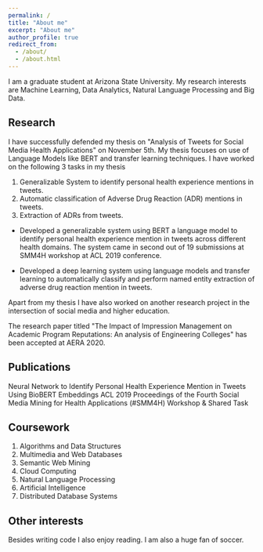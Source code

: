 ```yaml
---
permalink: /
title: "About me"
excerpt: "About me"
author_profile: true
redirect_from: 
  - /about/
  - /about.html
---
```


I am a graduate student at Arizona State University. My research interests are Machine Learning, Data Analytics, Natural Language Processing and Big Data.

Research 
------
I have successfully defended my thesis on "Analysis of Tweets for Social Media Health Applications" on November 5th. My thesis focuses on use of Language Models like BERT and transfer learning techniques. I have worked on the following 3 tasks in my thesis

1. Generalizable System to identify personal health experience mentions in tweets.
2. Automatic classification of Adverse Drug Reaction (ADR) mentions in tweets.
3. Extraction of ADRs from tweets.

* Developed a generalizable system using BERT a language model to identify personal health experience mention in tweets across different health domains. The system came in second out of 19 submissions at SMM4H workshop at ACL 2019 conference. 

* Developed a deep learning system using language models and transfer learning to automatically classify and perform named entity extraction of adverse drug reaction mention in tweets.

Apart from my thesis I have also worked on another research project in the intersection of social media and higher education. 

The research paper titled "The Impact of Impression Management on Academic Program Reputations: An analysis of Engineering Colleges" has been accepted at AERA 2020. 


Publications
----

Neural Network to Identify Personal Health Experience Mention in Tweets Using BioBERT Embeddings ACL 2019 Proceedings of the Fourth Social Media Mining for Health Applications (#SMM4H) Workshop & Shared Task


Coursework
-----
1. Algorithms and Data Structures
2. Multimedia and Web Databases
3. Semantic Web Mining
4. Cloud Computing
5. Natural Language Processing
6. Artificial Intelligence
7. Distributed Database Systems

<!-- Research Projects that I am currently working on 
==========

Generalizable systems for social media health mining
--------------

This is my main research focus and is a part of my ongoing thesis towards building generalizable machine learning systems. The idea is to build ML systems that can work across different domains and also on future data. The area where I am working is using Twitter data to identify personal health related tweets.

Around 500 million tweets are posted every day according to recent estimates. Such a vast data source has provided researchers a way to study public health. Numerous studies have been done in this social media health mining area ranging across pharmacovigilance, tracking spread of infectious diseases like flu and zika virus, identifying drug abuse circles and discussions on public health topics. 

To accurately analyze public health, it is important to identify tweets mentioning a personal health experience. This has proven to be a challenging task mainly because of the short length of tweets, the inventive spellings and creative language expressions. Another important limitation is the use of disease specific model and dataset to study a particular disease in a particular domain. 

Basically the questions that I am trying to answer is: 
How good can a system generalize if we train a model on flu related tweets and test it on another disease domain and how can we improve that? Can we make domain independent classifiers? Transfer Learning is one of the promising techniques in deep learning were in you can fine-tune a model that is trained on huge corpus on your smaller corpus. Even transfer learning is not a perfect solution and often times a hybrid approach can give better results. I am using transfer learning as the starting point of my system in this thesis and I am trying to improve it even further.

I had submitted my system to the Social Media Mining for Health Applications (SMM4H) Workshop & Shared Task 2019 
[link](https://healthlanguageprocessing.org/smm4h/challenge "Workshop link"). My system description paper has been accepted at ACL 2019. Currently my system leads in the task 4 of the workshop. 
 -->



Other interests
-----------
Besides writing code I also enjoy reading. I am also a huge fan of soccer.

